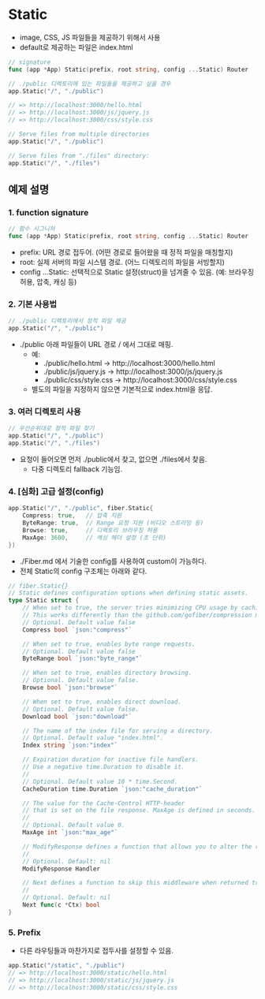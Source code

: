 # Static
- image, CSS, JS 파일들을 제공하기 위해서 사용
- default로 제공하는 파일은 index.html
``` go
// signature
func (app *App) Static(prefix, root string, config ...Static) Router

// ./public 디렉토리에 있는 파일들을 제공하고 싶을 경우
app.Static("/", "./public")

// => http://localhost:3000/hello.html
// => http://localhost:3000/js/jquery.js
// => http://localhost:3000/css/style.css

// Serve files from multiple directories
app.Static("/", "./public")

// Serve files from "./files" directory:
app.Static("/", "./files")
```
## 예제 설명
### 1. function signature
``` go
// 함수 시그니처
func (app *App) Static(prefix, root string, config ...Static) Router
```
- prefix: URL 경로 접두어. (어떤 경로로 들어왔을 때 정적 파일을 매칭할지)
- root: 실제 서버의 파일 시스템 경로. (어느 디렉토리의 파일을 서빙할지)
- config ...Static: 선택적으로 Static 설정(struct)을 넘겨줄 수 있음. (예: 브라우징 허용, 압축, 캐싱 등)
### 2. 기본 사용법
``` go
// ./public 디렉토리에서 정적 파일 제공
app.Static("/", "./public")
```
- ./public 아래 파일들이 URL 경로 / 에서 그대로 매핑.
    - 예:
        - ./public/hello.html → http://localhost:3000/hello.html
        - ./public/js/jquery.js → http://localhost:3000/js/jquery.js
        - ./public/css/style.css → http://localhost:3000/css/style.css
    - 별도의 파일을 지정하지 않으면 기본적으로 index.html을 응답.
### 3. 여러 디렉토리 사용
``` go
// 우선순위대로 정적 파일 찾기
app.Static("/", "./public")
app.Static("/", "./files")
```
- 요청이 들어오면 먼저 ./public에서 찾고, 없으면 ./files에서 찾음.
    - 다중 디렉토리 fallback 기능임.
### 4. [심화] 고급 설정(config)
``` go
app.Static("/", "./public", fiber.Static{
    Compress: true,   // 압축 지원
    ByteRange: true,  // Range 요청 지원 (비디오 스트리밍 등)
    Browse: true,     // 디렉토리 브라우징 허용
    MaxAge: 3600,     // 캐싱 헤더 설정 (초 단위)
})
```
- ./Fiber.md 에서 기술한 config를 사용하여 custom이 가능하다.
- 전체 Static의 config 구조체는 아래와 같다.
``` go
// fiber.Static{}
// Static defines configuration options when defining static assets.
type Static struct {
    // When set to true, the server tries minimizing CPU usage by caching compressed files.
    // This works differently than the github.com/gofiber/compression middleware.
    // Optional. Default value false
    Compress bool `json:"compress"`

    // When set to true, enables byte range requests.
    // Optional. Default value false
    ByteRange bool `json:"byte_range"`

    // When set to true, enables directory browsing.
    // Optional. Default value false.
    Browse bool `json:"browse"`

    // When set to true, enables direct download.
    // Optional. Default value false.
    Download bool `json:"download"`

    // The name of the index file for serving a directory.
    // Optional. Default value "index.html".
    Index string `json:"index"`

    // Expiration duration for inactive file handlers.
    // Use a negative time.Duration to disable it.
    //
    // Optional. Default value 10 * time.Second.
    CacheDuration time.Duration `json:"cache_duration"`

    // The value for the Cache-Control HTTP-header
    // that is set on the file response. MaxAge is defined in seconds.
    //
    // Optional. Default value 0.
    MaxAge int `json:"max_age"`

    // ModifyResponse defines a function that allows you to alter the response.
    //
    // Optional. Default: nil
    ModifyResponse Handler

    // Next defines a function to skip this middleware when returned true.
    //
    // Optional. Default: nil
    Next func(c *Ctx) bool
}
```
### 5. Prefix
- 다른 라우팅들과 마찬가지로 접두사를 설정할 수 있음.
``` go
app.Static("/static", "./public")
// => http://localhost:3000/static/hello.html
// => http://localhost:3000/static/js/jquery.js
// => http://localhost:3000/static/css/style.css
```

